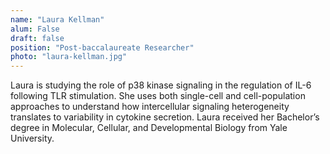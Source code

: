 ```yaml
---
name: "Laura Kellman"
alum: False
draft: false
position: "Post-baccalaureate Researcher"
photo: "laura-kellman.jpg"
---
```


Laura is studying the role of p38 kinase signaling in the regulation of IL-6
following TLR stimulation. She uses both single-cell and cell-population
approaches to understand how intercellular signaling heterogeneity translates
to variability in cytokine secretion. Laura received her Bachelor’s degree in
Molecular, Cellular, and Developmental Biology from Yale University.

